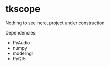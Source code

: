 # tkscope

Nothing to see here, project under construction

Dependencies:
* PyAudio
* numpy
* moderngl
* PyQt5
